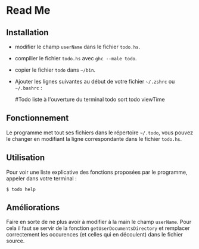 Read Me
=======

Installation
------------
* modifier le champ `userName` dans le fichier `todo.hs`.
* compilier le fichier `todo.hs` avec `ghc --male todo`.
* copier le fichier `todo` dans `~/bin`.
* Ajouter les lignes suivantes au début de votre fichier `~/.zshrc` ou `~/.bashrc` :

    \#Todo liste à l'ouverture du terminal
    todo sort
    todo viewTime

Fonctionnement
--------------
Le programme met tout ses fichiers dans le répertoire `~/.todo`, vous pouvez le changer en modifiant la ligne correspondante dans le fichier `todo.hs`.

Utilisation
-----------
Pour voir une liste explicative des fonctions proposées par le programme, appeler dans votre terminal :

    $ todo help

Améliorations
-------------
Faire en sorte de ne plus avoir à modifier à la main le champ `userName`. Pour cela il faut se servir de la fonction `getUserDocumentsDirectory` et remplacer correctement les occurences (et celles qui en découlent) dans le fichier source.
